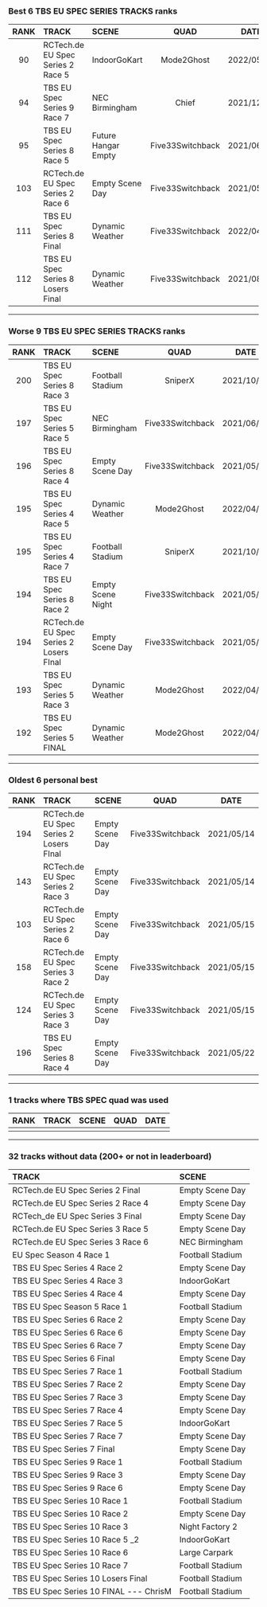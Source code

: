 ### Best 6 TBS EU SPEC SERIES TRACKS ranks
|RANK|TRACK|SCENE|QUAD|DATE|
|:---:|:---|:---|:---:|:---:|
|90|RCTech.de EU Spec Series 2 Race 5|IndoorGoKart|Mode2Ghost|2022/05/01|
|94|TBS EU Spec Series 9 Race 7|NEC Birmingham|Chief|2021/12/16|
|95|TBS EU Spec Series 8 Race 5|Future Hangar Empty|Five33Switchback|2021/06/05|
|103|RCTech.de EU Spec Series 2 Race 6|Empty Scene Day|Five33Switchback|2021/05/15|
|111|TBS EU Spec Series 8 Final|Dynamic Weather|Five33Switchback|2022/04/27|
|112|TBS EU Spec Series 8 Losers Final|Dynamic Weather|Five33Switchback|2021/08/07|
---
### Worse 9 TBS EU SPEC SERIES TRACKS ranks
|RANK|TRACK|SCENE|QUAD|DATE|
|:---:|:---|:---|:---:|:---:|
|200|TBS EU Spec Series 8 Race 3|Football Stadium|SniperX|2021/10/16|
|197|TBS EU Spec Series 5 Race 5|NEC Birmingham|Five33Switchback|2021/06/11|
|196|TBS EU Spec Series 8 Race 4|Empty Scene Day|Five33Switchback|2021/05/22|
|195|TBS EU Spec Series 4 Race 5|Dynamic Weather|Mode2Ghost|2022/04/24|
|195|TBS EU Spec Series 4 Race 7|Football Stadium|SniperX|2021/10/16|
|194|TBS EU Spec Series 8 Race 2|Empty Scene Night|Five33Switchback|2021/05/30|
|194|RCTech.de EU Spec Series 2 Losers FInal|Empty Scene Day|Five33Switchback|2021/05/14|
|193|TBS EU Spec Series 5 Race 3|Dynamic Weather|Mode2Ghost|2022/04/24|
|192|TBS EU Spec Series 5 FINAL|Dynamic Weather|Mode2Ghost|2022/04/24|
---
### Oldest 6 personal best
|RANK|TRACK|SCENE|QUAD|DATE|
|:---:|:---|:---|:---:|:---:|
|194|RCTech.de EU Spec Series 2 Losers FInal|Empty Scene Day|Five33Switchback|2021/05/14|
|143|RCTech.de EU Spec Series 2 Race 3|Empty Scene Day|Five33Switchback|2021/05/14|
|103|RCTech.de EU Spec Series 2 Race 6|Empty Scene Day|Five33Switchback|2021/05/15|
|158|RCTech.de EU Spec Series 3 Race 2|Empty Scene Day|Five33Switchback|2021/05/15|
|124|RCTech.de EU Spec Series 3 Race 3|Empty Scene Day|Five33Switchback|2021/05/15|
|196|TBS EU Spec Series 8 Race 4|Empty Scene Day|Five33Switchback|2021/05/22|
---
### 1 tracks where TBS SPEC quad was used
|RANK|TRACK|SCENE|QUAD|DATE|
|:---:|:---|:---|:---:|:---:|
||||||
---
### 32 tracks without data (200+ or not in leaderboard)
|TRACK|SCENE|
|:---|:---|
|RCTech.de EU Spec Series 2 Final|Empty Scene Day|
|RCTech.de EU Spec Series 2 Race 4|Empty Scene Day|
|RCTech_de EU Spec Series 3 Final|Empty Scene Day|
|RCTech.de EU Spec Series 3 Race 5|Empty Scene Day|
|RCTech.de EU Spec Series 3 Race 6|NEC Birmingham|
|EU Spec Season 4 Race 1|Football Stadium|
|TBS EU Spec Series 4 Race 2|Empty Scene Day|
|TBS EU Spec Series 4 Race 3|IndoorGoKart|
|TBS EU Spec Series 4 Race 4|Empty Scene Day|
|TBS EU Spec Season 5 Race 1|Football Stadium|
|TBS EU Spec Series 6 Race 2|Empty Scene Day|
|TBS EU Spec Series 6 Race 6|Empty Scene Day|
|TBS EU Spec Series 6 Race 7|Empty Scene Day|
|TBS EU Spec Series 6 Final|Empty Scene Day|
|TBS EU Spec Series 7 Race 1|Football Stadium|
|TBS EU Spec Series 7 Race 2|Empty Scene Day|
|TBS EU Spec Series 7 Race 3|Empty Scene Day|
|TBS EU Spec Series 7 Race 4|Empty Scene Day|
|TBS EU Spec Series 7 Race 5|IndoorGoKart|
|TBS EU Spec Series 7 Race 7|Empty Scene Day|
|TBS EU Spec Series 7 Final|Empty Scene Day|
|TBS EU Spec Series 9 Race 1|Football Stadium|
|TBS EU Spec Series 9 Race 3|Empty Scene Day|
|TBS EU Spec Series 9 Race 6|Empty Scene Day|
|TBS EU Spec Series 10 Race 1|Football Stadium|
|TBS EU Spec Series 10 Race 2|Empty Scene Day|
|TBS EU Spec Series 10 Race 3|Night Factory 2|
|TBS EU Spec Series 10 Race 5 _2|IndoorGoKart|
|TBS EU Spec Series 10 Race 6|Large Carpark|
|TBS EU Spec Series 10 Race 7|Football Stadium|
|TBS EU Spec Series 10 Losers Final|Football Stadium|
|TBS EU Spec Series 10 FINAL --- ChrisM|Football Stadium|
